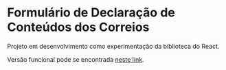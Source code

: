 # Formulário de Declaração de Conteúdos dos Correios

Projeto em desenvolvimento como experimentação da biblioteca do React.

Versão funcional pode se encontrada [neste link](https://eudennis.github.io/formulario-correios-react/).
